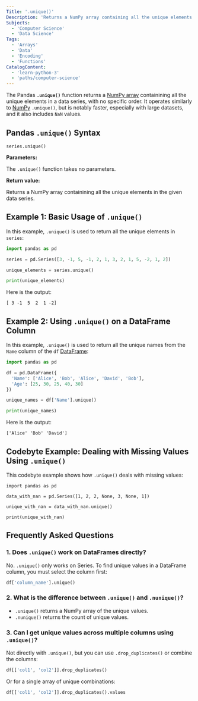 ```yaml
---
Title: '.unique()'
Description: 'Returns a NumPy array containing all the unique elements in a data series, with no specific order.'
Subjects:
  - 'Computer Science'
  - 'Data Science'
Tags:
  - 'Arrays'
  - 'Data'
  - 'Encoding'
  - 'Functions'
CatalogContent:
  - 'learn-python-3'
  - 'paths/computer-science'
---
```


The Pandas **`.unique()`** function returns a [NumPy array](https://www.codecademy.com/resources/docs/numpy/ndarray) containining all the unique elements in a data series, with no specific order. It operates similarly to [NumPy](https://www.codecademy.com/resources/docs/numpy) `.unique()`, but is notably faster, especially with large datasets, and it also includes `NaN` values.

## Pandas `.unique()` Syntax

```pseudo
series.unique()
```

**Parameters:**

The `.unique()` function takes no parameters.

**Return value:**

Returns a NumPy array containining all the unique elements in the given data series.

## Example 1: Basic Usage of `.unique()`

In this example, `.unique()` is used to return all the unique elements in `series`:

```py
import pandas as pd

series = pd.Series([3, -1, 5, -1, 2, 1, 3, 2, 1, 5, -2, 1, 2])

unique_elements = series.unique()

print(unique_elements)
```

Here is the output:

```shell
[ 3 -1  5  2  1 -2]
```

## Example 2: Using `.unique()` on a DataFrame Column

In this example, `.unique()` is used to return all the unique names from the `Name` column of the `df` [DataFrame](https://www.codecademy.com/resources/docs/pandas/dataframe):

```py
import pandas as pd

df = pd.DataFrame({
  'Name': ['Alice', 'Bob', 'Alice', 'David', 'Bob'],
  'Age': [25, 30, 25, 40, 30]
})

unique_names = df['Name'].unique()

print(unique_names)
```

Here is the output:

```shell
['Alice' 'Bob' 'David']
```

## Codebyte Example: Dealing with Missing Values Using `.unique()`

This codebyte example shows how `.unique()` deals with missing values:

```codebyte/python
import pandas as pd

data_with_nan = pd.Series([1, 2, 2, None, 3, None, 1])

unique_with_nan = data_with_nan.unique()

print(unique_with_nan)
```

## Frequently Asked Questions

### 1. Does `.unique()` work on DataFrames directly?

No. `.unique()` only works on Series. To find unique values in a DataFrame column, you must select the column first:

```py
df['column_name'].unique()
```

### 2. What is the difference between `.unique()` and `.nunique()`?

- `.unique()` returns a NumPy array of the unique values.
- `.nunique()` returns the count of unique values.

### 3. Can I get unique values across multiple columns using `.unique()`?

Not directly with `.unique()`, but you can use `.drop_duplicates()` or combine the columns:

```py
df[['col1', 'col2']].drop_duplicates()
```

Or for a single array of unique combinations:

```py
df[['col1', 'col2']].drop_duplicates().values
```
